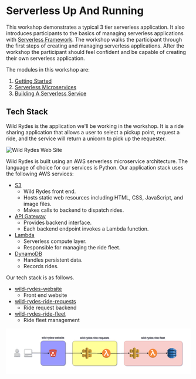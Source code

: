 # Serverless Up And Running

This workshop demonstrates a typical 3 tier serverless application. It also introduces participants to the basics of managing serverless applications with [Serverless Framework](https://www.serverless.com). The workshop walks the participant through the first steps of creating and managing serverless applications. After the workshop the participant should feel confident and be capable of creating their own serverless application.

The modules in this workshop are:

1) [Getting Started](./01-getting-started/README.md)
1) [Serverless Microservices](./02-microservices/README.md)
1) [Building A Serverless Service](./03-build-new-service/README.md)


## Tech Stack

Wild Rydes is the application we'll be working in the workshop. It is a ride sharing application that allows a user to select a pickup point, request a ride, and the service will return a unicorn to pick up the requester.

![Wild Rydes Web Site](../images/wild-rydes-site.png)


Wild Rydes is built using an AWS serverless microservice architecture.  The language of choice for our services is Python.  Our application stack uses the following AWS services:

* [S3](https://aws.amazon.com/s3/)
  * Wild Rydes front end.
  * Hosts static web resources including HTML, CSS, JavaScript, and image files.
  * Makes calls to backend to dispatch rides.
* [API Gateway](https://aws.amazon.com/api-gateway/)
  * Provides backend interface.
  * Each backend endpoint invokes a Lambda function.
* [Lambda](https://aws.amazon.com/lambda/)
  * Serverless compute layer.
  * Responsible for managing the ride fleet.
* [DynamoDB](https://aws.amazon.com/dynamodb/)
  * Handles persistent data.
  * Records rides.


Our tech stack is as follows.

* [wild-rydes-website](https://github.com/ServerlessOpsIO/wild-rydes-website)
  * Front end website
* [wild-rydes-ride-requests](https://github.com/ServerlessOpsIO/wild-rydes-ride-requests)
  * Ride request backend
* [wild-rydes-ride-fleet](https://github.com/ServerlessOpsIO/wild-rydes-ride-fleet)
  * Ride fleet management

![Wild Rydes Web Application Architecture](../images/wild-rydes-arch.png)


